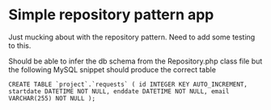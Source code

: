 # Simple repository pattern app 

Just mucking about with the repository pattern.  Need to add some 
testing to this.

Should be able to infer the db schema from the Repository.php class file but the
following MySQL snippet should produce the correct table

``CREATE TABLE `project`.`requests` (
    id INTEGER KEY AUTO_INCREMENT,
    startdate DATETIME NOT NULL,
    enddate DATETIME NOT NULL,
    email VARCHAR(255) NOT NULL
);``